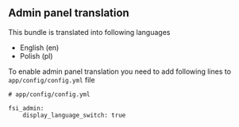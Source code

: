 ## Admin panel translation

This bundle is translated into following languages
- English (en)
- Polish (pl)

To enable admin panel translation you need to add following lines to ``app/config/config.yml`` file

```
# app/config/config.yml

fsi_admin:
    display_language_switch: true
```
